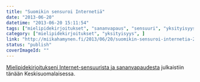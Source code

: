 ```yaml
---
title: "Suomikin sensuroi Internetiä"
date: "2013-06-20"
datetime: "2013-06-20 15:11:54"
tags: ["mielipidekirjoitukset", "sananvapaus", "sensuuri", "yksityisyys", ]
category: ["mielipidekirjoitukset", "yksityisyys", ]
link: "http://miikahamynen.fi/2013/06/20/suomikin-sensuroi-internetia-2/"
status: "publish"
coverImageId: ""
---
```


[Mielipidekirjoitukseni Internet-sensuurista ja sananvapaudesta](http://www.ksml.fi/mielipide/mielipidekirjoitukset/verkkosensuuri-toimii-myos-suomessa/1343364) julkaistiin tänään Keskisuomalaisessa.

